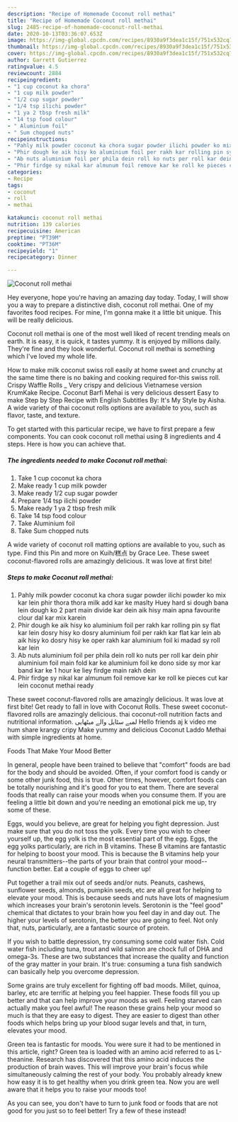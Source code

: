 ```yaml
---
description: "Recipe of Homemade Coconut roll methai"
title: "Recipe of Homemade Coconut roll methai"
slug: 2485-recipe-of-homemade-coconut-roll-methai
date: 2020-10-13T03:36:07.653Z
image: https://img-global.cpcdn.com/recipes/8930a9f3dea1c15f/751x532cq70/coconut-roll-methai-recipe-main-photo.jpg
thumbnail: https://img-global.cpcdn.com/recipes/8930a9f3dea1c15f/751x532cq70/coconut-roll-methai-recipe-main-photo.jpg
cover: https://img-global.cpcdn.com/recipes/8930a9f3dea1c15f/751x532cq70/coconut-roll-methai-recipe-main-photo.jpg
author: Garrett Gutierrez
ratingvalue: 4.5
reviewcount: 2884
recipeingredient:
- "1 cup coconut ka chora"
- "1 cup milk powder"
- "1/2 cup sugar powder"
- "1/4 tsp ilichi powder"
- "1 ya 2 tbsp fresh milk"
- "14 tsp food colour"
- " Aluminium foil"
- " Sum chopped nuts"
recipeinstructions:
- "Pahly milk powder coconut ka chora sugar powder ilichi powder ko mix kar lein phir thora thora milk add kar ke maslty Huey hard si dough bana lein dough ko 2 part main divide kar dein aik hisy main apna favourite clour dal kar mix karein"
- "Phir dough ke aik hisy ko aluminium foil per rakh kar rolling pin sy flat kar lein dosry hisy ko dosry aluminium foil per rakh kar flat kar lein ab aik hisy ko dosry hisy ke oper rakh kar aluminium foil ki madad sy roll kar lein"
- "Ab nuts aluminium foil per phila dein roll ko nuts per roll kar dein phir aluminium foil main fold kar ke aluminium foil ke dono side sy mor kar band kar ke 1 hour ke liey firdge main rakh dein"
- "Phir firdge sy nikal kar almunum foil remove kar ke roll ke pieces cut kar lein coconut methai ready"
categories:
- Recipe
tags:
- coconut
- roll
- methai

katakunci: coconut roll methai 
nutrition: 139 calories
recipecuisine: American
preptime: "PT39M"
cooktime: "PT36M"
recipeyield: "1"
recipecategory: Dinner

---
```



![Coconut roll methai](https://img-global.cpcdn.com/recipes/8930a9f3dea1c15f/751x532cq70/coconut-roll-methai-recipe-main-photo.jpg)

Hey everyone, hope you're having an amazing day today. Today, I will show you a way to prepare a distinctive dish, coconut roll methai. One of my favorites food recipes. For mine, I'm gonna make it a little bit unique. This will be really delicious.

Coconut roll methai is one of the most well liked of recent trending meals on earth. It is easy, it is quick, it tastes yummy. It is enjoyed by millions daily. They're fine and they look wonderful. Coconut roll methai is something which I've loved my whole life.

How to make milk coconut swiss roll easily at home sweet and crunchy at the same time there is no baking and cooking required for-this swiss roll. Crispy Waffle Rolls _ Very crispy and delicious Vietnamese version KrumKake Recipe. Coconut Barfi Mehai is very delicious dessert Easy to make Step by Step Recipe with English Subtitles By: It&#39;s My Style by Aisha. A wide variety of thai coconut rolls options are available to you, such as flavor, taste, and texture.


To get started with this particular recipe, we have to first prepare a few components. You can cook coconut roll methai using 8 ingredients and 4 steps. Here is how you can achieve that.

<!--inarticleads1-->

##### The ingredients needed to make Coconut roll methai:

1. Take 1 cup coconut ka chora
1. Make ready 1 cup milk powder
1. Make ready 1/2 cup sugar powder
1. Prepare 1/4 tsp ilichi powder
1. Make ready 1 ya 2 tbsp fresh milk
1. Take 14 tsp food colour
1. Take  Aluminium foil
1. Take  Sum chopped nuts


A wide variety of coconut roll matting options are available to you, such as type. Find this Pin and more on Kuih/糕点 by Grace Lee. These sweet coconut-flavored rolls are amazingly delicious. It was love at first bite! 

<!--inarticleads2-->

##### Steps to make Coconut roll methai:

1. Pahly milk powder coconut ka chora sugar powder ilichi powder ko mix kar lein phir thora thora milk add kar ke maslty Huey hard si dough bana lein dough ko 2 part main divide kar dein aik hisy main apna favourite clour dal kar mix karein
1. Phir dough ke aik hisy ko aluminium foil per rakh kar rolling pin sy flat kar lein dosry hisy ko dosry aluminium foil per rakh kar flat kar lein ab aik hisy ko dosry hisy ke oper rakh kar aluminium foil ki madad sy roll kar lein
1. Ab nuts aluminium foil per phila dein roll ko nuts per roll kar dein phir aluminium foil main fold kar ke aluminium foil ke dono side sy mor kar band kar ke 1 hour ke liey firdge main rakh dein
1. Phir firdge sy nikal kar almunum foil remove kar ke roll ke pieces cut kar lein coconut methai ready


These sweet coconut-flavored rolls are amazingly delicious. It was love at first bite! Get ready to fall in love with Coconut Rolls. These sweet coconut-flavored rolls are amazingly delicious. thai coconut-roll nutrition facts and nutritional information. لمبے سٹایل والے میٹھایی Hello friends aj k video me hum share krangy cripy Make yummy and delicious Coconut Laddo Methai with simple ingredients at home. 

Foods That Make Your Mood Better


In general, people have been trained to believe that "comfort" foods are bad for the body and should be avoided. Often, if your comfort food is candy or some other junk food, this is true. Other times, however, comfort foods can be totally nourishing and it's good for you to eat them. There are several foods that really can raise your moods when you consume them. If you are feeling a little bit down and you're needing an emotional pick me up, try some of these.

Eggs, would you believe, are great for helping you fight depression. Just make sure that you do not toss the yolk. Every time you wish to cheer yourself up, the egg yolk is the most essential part of the egg. Eggs, the egg yolks particularly, are rich in B vitamins. These B vitamins are fantastic for helping to boost your mood. This is because the B vitamins help your neural transmitters--the parts of your brain that control your mood--function better. Eat a couple of eggs to cheer up!

Put together a trail mix out of seeds and/or nuts. Peanuts, cashews, sunflower seeds, almonds, pumpkin seeds, etc are all great for helping to elevate your mood. This is because seeds and nuts have lots of magnesium which increases your brain's serotonin levels. Serotonin is the "feel good" chemical that dictates to your brain how you feel day in and day out. The higher your levels of serotonin, the better you are going to feel. Not only that, nuts, particularly, are a fantastic source of protein.

If you wish to battle depression, try consuming some cold water fish. Cold water fish including tuna, trout and wild salmon are chock full of DHA and omega-3s. These are two substances that increase the quality and function of the gray matter in your brain. It's true: consuming a tuna fish sandwich can basically help you overcome depression. 

Some grains are truly excellent for fighting off bad moods. Millet, quinoa, barley, etc are terrific at helping you feel happier. These foods fill you up better and that can help improve your moods as well. Feeling starved can actually make you feel awful! The reason these grains help your mood so much is that they are easy to digest. They are easier to digest than other foods which helps bring up your blood sugar levels and that, in turn, elevates your mood.

Green tea is fantastic for moods. You were sure it had to be mentioned in this article, right? Green tea is loaded with an amino acid referred to as L-theanine. Research has discovered that this amino acid induces the production of brain waves. This will improve your brain's focus while simultaneously calming the rest of your body. You probably already knew how easy it is to get healthy when you drink green tea. Now you are well aware that it helps you to raise your moods too!

As you can see, you don't have to turn to junk food or foods that are not good for you just so to feel better! Try a few of these instead!

